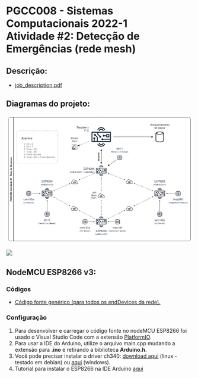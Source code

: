 # PGCC008 - Sistemas Computacionais 2022-1 <br>Atividade #2: Detecção de Emergências (rede mesh)

## Descrição:
<!-- ## Description: -->
<ul>
   <li>
      <a href="https://github.com/guaacoelho95/OPGCC008-Problema2/blob/main/job_description.pdf">job_description.pdf</a>
   </li>
</ul>

## Diagramas do projeto:
<!-- ## Project diagrams: -->
<p>
   <img src="https://github.com/guaacoelho95/OPGCC008-Problema2/blob/main/diagrams/PGCC008_Atividade-2_Diagrams-diagrama%20estrutural.drawio.png">
</p>
<p>
   <img width="960px" src="https://github.com/angeload/pgcc008_2022-1_Probl1/blob/main/diagrams/PGCC008_Atividade-1_physical.png">
</p>


## NodeMCU ESP8266 v3:
### Códigos
<!-- ### Source codes -->
<ul>
    <li>
       <a href="https://github.com/guaacoelho95/OPGCC008-Problema2/tree/main/PGCC008%20endDevices">
         Código fonte genérico (para todos os endDevices da rede).
       </a>
   </li>
</ul>


### Configuração
<ol>
    <li>      
      Para desenvolver e carregar o código fonte no nodeMCU ESP8266 foi usado o Visual Studio Code com a extensão <a href="https://platformio.org/">PlatformIO</a>.
   </li>
    <li>      
       Para usar a IDE do Arduino, utilize o arquivo main.cpp mudando a extensão para <b>.ino</b> e retirando a biblioteca <b>Arduino.h</b>.
   </li>
   <li>
      Você pode precisar instalar o driver ch340: <a href="https://github.com/angeload/pgcc008_2022-1_Probl1/tree/main/drivers">download aqui</a> (linux - testado em debian) ou <a href="https://github.com/angeload/pgcc008_2022-1_Probl1/blob/main/drivers/CH341SER_windows.zip">aqui</a> (windows).
   </li>
   <li>
      Tutorial para instalar o ESP8266 na IDE Arduino <a href="https://github.com/angeload/pgcc008_2022-1_Probl1/blob/main/tutorials/nodeMcu_on_Arduino_IDE.md">aqui</a>
   </li>
</ol>
